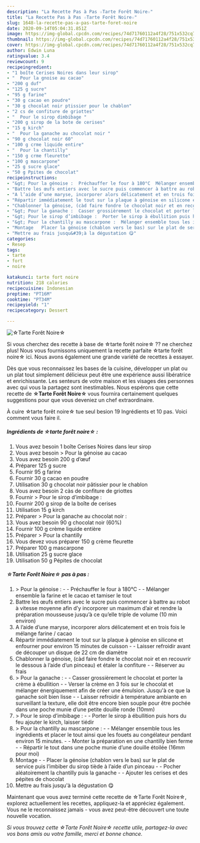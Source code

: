 ```yaml
---
description: "La Recette Pas à Pas ☆Tarte Forêt Noire☆"
title: "La Recette Pas à Pas ☆Tarte Forêt Noire☆"
slug: 1648-la-recette-pas-a-pas-tarte-foret-noire
date: 2020-09-14T05:04:31.851Z
image: https://img-global.cpcdn.com/recipes/74d71760112a4f28/751x532cq70/☆tarte-foret-noire☆-photo-principale-de-la-recette.jpg
thumbnail: https://img-global.cpcdn.com/recipes/74d71760112a4f28/751x532cq70/☆tarte-foret-noire☆-photo-principale-de-la-recette.jpg
cover: https://img-global.cpcdn.com/recipes/74d71760112a4f28/751x532cq70/☆tarte-foret-noire☆-photo-principale-de-la-recette.jpg
author: Edwin Luna
ratingvalue: 3.4
reviewcount: 9
recipeingredient:
- "1 boîte Cerises Noires dans leur sirop"
- "  Pour la gnoise au cacao"
- "200 g duf"
- "125 g sucre"
- "95 g farine"
- "30 g cacao en poudre"
- "30 g chocolat noir ptissier pour le chablon"
- "2 cs de confiture de griottes"
- "  Pour le sirop dimbibage "
- "200 g sirop de la bote de cerises"
- "15 g kirch"
- "  Pour la ganache au chocolat noir "
- "90 g chocolat noir 60"
- "100 g crme liquide entire"
- "  Pour la chantilly"
- "150 g crme fleurette"
- "100 g mascarpone"
- "25 g sucre glace"
- "50 g Ppites de chocolat"
recipeinstructions:
- "&gt; Pour la génoise :  Préchauffer le four à 180°C  Mélanger ensemble la farine et le cacao et tamiser le tout"
- "Battre les œufs entiers avec le sucre puis commencer à battre au robot à vitesse moyenne afin d’y incorporer un maximum d’air et rendre la préparation mousseuse jusqu’à ce qu’elle triple de volume (10 min environ)"
- "A l’aide d’une maryse, incorporer alors délicatement et en trois fois le mélange farine / cacao"
- "Répartir immédiatement le tout sur la plaque à génoise en silicone et enfourner pour environ 15 minutes de cuisson  Laisser refroidir avant de découper un disque de 22 cm de diamètre"
- "Chablonner la génoise, (càd faire fondre le chocolat noir et en recouvrir le dessous à l’aide d’un pinceau) et étaler la confiture  Réserver au frais"
- "&gt; Pour la ganache :  Casser grossièrement le chocolat et porter la crème à ébullition  Verser la crème en 3 fois sur le chocolat et mélanger énergiquement afin de créer une émulsion. Jusqu&#39;à ce que la ganache soit bien lisse  Laisser refroidir à température ambiante en surveillant la texture, elle doit être encore bien souple pour être pochée dans une poche munie d’une petite douille ronde (10mm)"
- "&gt; Pour le sirop d’imbibage :  Porter le sirop à ébullition puis hors du feu ajouter le kirch, laisser tiédir"
- "&gt; Pour la chantilly au mascarpone :  Mélanger ensemble tous les ingrédients et placer le tout ainsi que les fouets au congélateur pendant environ 15 minutes.  Monter la préparation en une chantilly bien ferme  Répartir le tout dans une poche munie d’une douille étoilée (16mm pour moi)"
- "Montage   Placer la génoise (chablon vers le bas) sur le plat de service puis l’imbiber du sirop tiède à l’aide d’un pinceau  Pocher aléatoirement la chantilly puis la ganache  Ajouter les cerises et des pépites de chocolat"
- "Mettre au frais jusqu&#39;à la dégustation 😋"
categories:
- Resep
tags:
- tarte
- fort
- noire

katakunci: tarte fort noire 
nutrition: 218 calories
recipecuisine: Indonesian
preptime: "PT16M"
cooktime: "PT34M"
recipeyield: "1"
recipecategory: Dessert

---
```



![☆Tarte Forêt Noire☆](https://img-global.cpcdn.com/recipes/74d71760112a4f28/751x532cq70/☆tarte-foret-noire☆-photo-principale-de-la-recette.jpg)

Si vous cherchez des recette à base de ☆tarte forêt noire☆ ?? ne cherchez plus! Nous vous fournissons uniquement la recette parfaite ☆tarte forêt noire☆ ici. Nous avons également une grande variété de recettes à essayer.

Dès que vous reconnaissez les bases de la cuisine, développer un plat ou un plat tout simplement délicieux peut être une expérience aussi libératrice et enrichissante. Les senteurs de votre maison et les visages des personnes avec qui vous la partagez sont inestimables. Nous espérons que cette recette de <strong> ☆Tarte Forêt Noire☆ </strong> vous fournira certainement quelques suggestions pour que vous deveniez un chef extraordinaire.

<!--inarticleads1-->

À cuire ☆tarte forêt noire☆ tue seul besion 19 Ingrédients et 10 pas. Voici comment vous faire il.

##### Ingrédients de ☆tarte forêt noire☆ :

1. Vous avez besoin 1 boîte Cerises Noires dans leur sirop
1. Vous avez besoin  &gt; Pour la génoise au cacao
1. Vous avez besoin 200 g d’œuf
1. Préparer 125 g sucre
1. Fournir 95 g farine
1. Fournir 30 g cacao en poudre
1. Utilisation 30 g chocolat noir pâtissier pour le chablon
1. Vous avez besoin 2 càs de confiture de griottes
1. Fournir  &gt; Pour le sirop d’imbibage :
1. Fournir 200 g sirop de la boîte de cerises
1. Utilisation 15 g kirch
1. Préparer  &gt; Pour la ganache au chocolat noir :
1. Vous avez besoin 90 g chocolat noir (60%)
1. Fournir 100 g crème liquide entière
1. Préparer  &gt; Pour la chantilly
1. Vous devez vous préparer 150 g crème fleurette
1. Préparer 100 g mascarpone
1. Utilisation 25 g sucre glace
1. Utilisation 50 g Pépites de chocolat




<!--inarticleads2-->

##### ☆Tarte Forêt Noire☆ pas à pas :

1. &gt; Pour la génoise : -  - Préchauffer le four à 180°C -  - Mélanger ensemble la farine et le cacao et tamiser le tout
1. Battre les œufs entiers avec le sucre puis commencer à battre au robot à vitesse moyenne afin d’y incorporer un maximum d’air et rendre la préparation mousseuse jusqu’à ce qu’elle triple de volume (10 min environ)
1. A l’aide d’une maryse, incorporer alors délicatement et en trois fois le mélange farine / cacao
1. Répartir immédiatement le tout sur la plaque à génoise en silicone et enfourner pour environ 15 minutes de cuisson -  - Laisser refroidir avant de découper un disque de 22 cm de diamètre
1. Chablonner la génoise, (càd faire fondre le chocolat noir et en recouvrir le dessous à l’aide d’un pinceau) et étaler la confiture -  - Réserver au frais
1. &gt; Pour la ganache : -  - Casser grossièrement le chocolat et porter la crème à ébullition -  - Verser la crème en 3 fois sur le chocolat et mélanger énergiquement afin de créer une émulsion. Jusqu&#39;à ce que la ganache soit bien lisse -  - Laisser refroidir à température ambiante en surveillant la texture, elle doit être encore bien souple pour être pochée dans une poche munie d’une petite douille ronde (10mm)
1. &gt; Pour le sirop d’imbibage : -  - Porter le sirop à ébullition puis hors du feu ajouter le kirch, laisser tiédir
1. &gt; Pour la chantilly au mascarpone : -  - Mélanger ensemble tous les ingrédients et placer le tout ainsi que les fouets au congélateur pendant environ 15 minutes. -  - Monter la préparation en une chantilly bien ferme -  - Répartir le tout dans une poche munie d’une douille étoilée (16mm pour moi)
1. Montage  -  - Placer la génoise (chablon vers le bas) sur le plat de service puis l’imbiber du sirop tiède à l’aide d’un pinceau -  - Pocher aléatoirement la chantilly puis la ganache -  - Ajouter les cerises et des pépites de chocolat
1. Mettre au frais jusqu&#39;à la dégustation 😋




<!--inarticleads1-->

<p>
Maintenant que vous avez terminé cette recette de ☆Tarte Forêt Noire☆, explorez actuellement les recettes, appliquez-la et appréciez également. Vous ne le reconnaissez jamais - vous avez peut-être découvert une toute nouvelle vocation.
</p>

<p>
<i>Si vous trouvez cette ☆Tarte Forêt Noire☆ recette utile, partagez-la avec vos bons amis ou votre famille, merci et bonne chance.</i>
</p>
